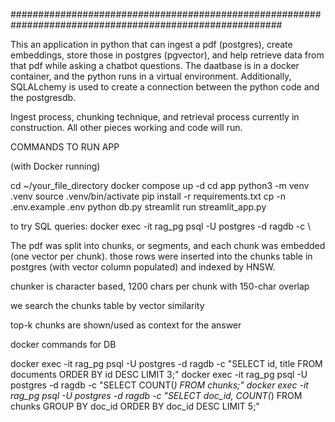 #########################################################################################################

This an application in python that can ingest a pdf (postgres), create embeddings, store those in postgres (pgvector), and help retrieve data 
from that pdf while asking a chatbot questions. The daatbase is in a docker container, and the python runs in a virtual environment. Additionally, 
SQLALchemy is used to create a connection between the python code and the postgresdb. 

Ingest process, chunking technique, and retrieval process currently in construction. All other pieces working and code will run. 



COMMANDS TO RUN APP

(with Docker running)

cd ~/your_file_directory
docker compose up -d
cd app
python3 -m venv .venv
source .venv/bin/activate
pip install -r requirements.txt
cp -n .env.example .env
python db.py
streamlit run streamlit_app.py


to try SQL queries: docker exec -it rag_pg psql -U postgres -d ragdb -c \


The pdf was split into chunks, or segments, and each chunk was embedded (one vector per chunk). those rows were inserted into the chunks table in 
postgres (with vector column populated) and indexed by HNSW.

chunker is character based, 1200 chars per chunk with 150-char overlap

we search the chunks table by vector similarity

top-k chunks are shown/used as context for the answer 

docker commands for DB

docker exec -it rag_pg psql -U postgres -d ragdb -c "SELECT id, title FROM documents ORDER BY id DESC LIMIT 3;"
docker exec -it rag_pg psql -U postgres -d ragdb -c "SELECT COUNT(*) FROM chunks;"
docker exec -it rag_pg psql -U postgres -d ragdb -c "SELECT doc_id, COUNT(*) FROM chunks GROUP BY doc_id ORDER BY doc_id DESC LIMIT 5;"



